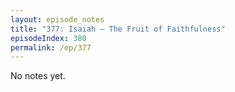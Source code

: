 ```yaml
---
layout: episode_notes
title: "377: Isaiah — The Fruit of Faithfulness"
episodeIndex: 380
permalink: /ep/377
---
```

No notes yet.
